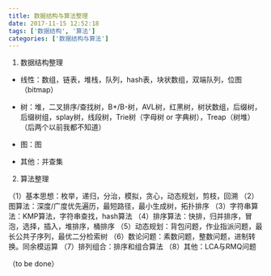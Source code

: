 ```yaml
---
title: 数据结构与算法整理
date: 2017-11-15 12:52:18
tags: ['数据结构', '算法']
categories: ['数据结构与算法']
---
```


1. 数据结构整理

- 线性：数组，链表，堆栈，队列，hash表，块状数组，双端队列，位图（bitmap）

- 树：堆，二叉排序/查找树，B+/B-树，AVL树，红黑树，树状数组，后缀树，后缀树组，splay树，线段树，Trie树（字母树 or 字典树），Treap（树堆）（后两个以前我都不知道）

- 图：图

- 其他：并查集
<!-- more -->
2. 算法整理

（1）基本思想：枚举，递归，分治，模拟，贪心，动态规划，剪枝，回溯
（2）图算法：深度/广度优先遍历，最短路径，最小生成树，拓扑排序
（3）字符串算法：KMP算法，字符串查找，hash算法
（4）排序算法：快排，归并排序，冒泡，选择，插入，堆排序，桶排序
（5）动态规划：背包问题，作业指派问题，最长公共子序列，最优二分检索树
（6）数论问题：素数问题，整数问题，进制转换。同余模运算
（7）排列组合：排序和组合算法
（8）其他：LCA与RMQ问题

（to be done）
